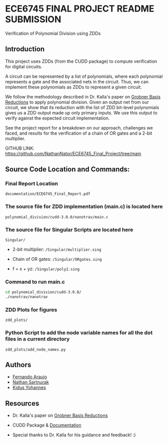 # ECE6745 FINAL PROJECT README SUBMISSION 

Verification of Polynomial Division using ZDDs

## Introduction

This project uses ZDDs (from the CUDD package) to compute verification for digital circuits. 

A circuit can be represented by a list of polynomials, where each polynomial represents a gate and the associated nets in the circuit. Thus, we can implement these polynomials as ZDDs to represent a given circuit.

We follow the methodology described in Dr. Kalla's paper on [Grobner Basis Reductions](https://my.ece.utah.edu/~kalla/papers/TCAD-GBR-ZDD.pdf) to apply polynomial division. Given an output net from our circuit, we show that its reduction with the list of ZDD bit-level polynomials gives us a ZDD output made up only primary inputs. We use this output to verify against the expected circuit implementation.

See the project report for a breakdown on our approach, challenges we faced, and results for the verification of a chain of OR gates and a 2-bit multiplier.

GITHUB LINK: 
https://github.com/NathanNator/ECE6745_Final_Project/tree/main

## Source Code Location and Commands: 

### Final Report Location
```
documentation/ECE6745_Final_Report.pdf 
```

### The source file for ZDD implementation (main.c) is located here
```
polynomial_division/cudd-3.0.0/nanotrav/main.c
```

### The source file for Singular Scripts are located here
```
Singular/
```

* 2-bit multiplier:
`/Singular/multiplier.sing`

* Chain of OR gates:
`/Singular/ORgates.sing`

* f = x + yz:
`/Singular/poly2.sing`




### Command to run main.c 
```bash 
cd polynomial_division/cudd-3.0.0/ 
./nanotrav/nanotrav
```

### ZDD Plots for figures
```
zdd_plots/
```

### Python Script to add the node variable names for all the dot files in a current directory
```
zdd_plots/add_node_names.py
```

## Authors

* [Fernando Araujo](https://www.linkedin.com/in/fernando-araujo-0ba6551aa/)
* [Nathan Sartnurak](https://github.com/NathanNator)
* [Kidus Yohannes](https://kidusyohannes.me/)


## Resources

* Dr. Kalla's paper on [Grobner Basis Reductions](https://my.ece.utah.edu/~kalla/papers/TCAD-GBR-ZDD.pdf)

* CUDD Package & [Documentation](https://web.mit.edu/sage/export/tmp/y/usr/share/doc/polybori/cudd/cuddAllDet.html#prototypes)

* Special thanks to Dr. Kalla for his guidance and feedback! :)
